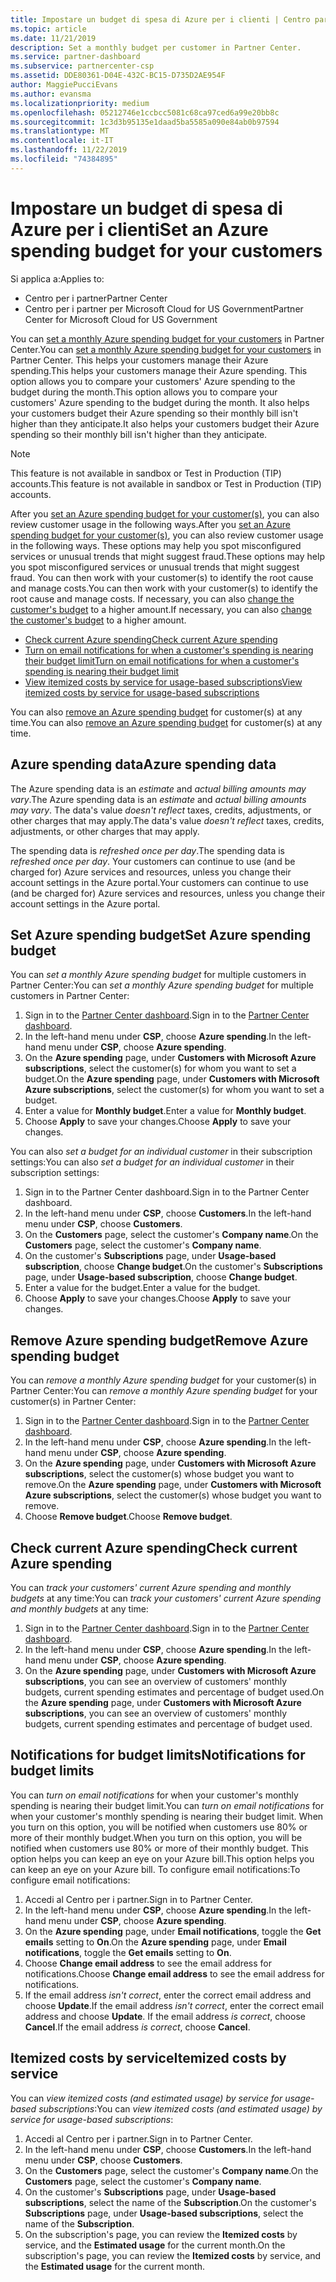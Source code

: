 ```yaml
---
title: Impostare un budget di spesa di Azure per i clienti | Centro partner
ms.topic: article
ms.date: 11/21/2019
description: Set a monthly budget per customer in Partner Center.
ms.service: partner-dashboard
ms.subservice: partnercenter-csp
ms.assetid: DDE80361-D04E-432C-BC15-D735D2AE954F
author: MaggiePucciEvans
ms.author: evansma
ms.localizationpriority: medium
ms.openlocfilehash: 05212746e1ccbcc5081c68ca97ced6a99e20bb8c
ms.sourcegitcommit: 1c3d3b95135e1daad5ba5585a090e84ab0b97594
ms.translationtype: MT
ms.contentlocale: it-IT
ms.lasthandoff: 11/22/2019
ms.locfileid: "74384895"
---
```

# <a name="set-an-azure-spending-budget-for-your-customers"></a><span data-ttu-id="fbf2c-103">Impostare un budget di spesa di Azure per i clienti</span><span class="sxs-lookup"><span data-stu-id="fbf2c-103">Set an Azure spending budget for your customers</span></span>

<span data-ttu-id="fbf2c-104">Si applica a:</span><span class="sxs-lookup"><span data-stu-id="fbf2c-104">Applies to:</span></span>

- <span data-ttu-id="fbf2c-105">Centro per i partner</span><span class="sxs-lookup"><span data-stu-id="fbf2c-105">Partner Center</span></span>
- <span data-ttu-id="fbf2c-106">Centro per i partner per Microsoft Cloud for US Government</span><span class="sxs-lookup"><span data-stu-id="fbf2c-106">Partner Center for Microsoft Cloud for US Government</span></span>

<span data-ttu-id="fbf2c-107">You can [set a monthly Azure spending budget for your customers](#set-azure-spending-budget) in Partner Center.</span><span class="sxs-lookup"><span data-stu-id="fbf2c-107">You can [set a monthly Azure spending budget for your customers](#set-azure-spending-budget) in Partner Center.</span></span> <span data-ttu-id="fbf2c-108">This helps your customers manage their Azure spending.</span><span class="sxs-lookup"><span data-stu-id="fbf2c-108">This helps your customers manage their Azure spending.</span></span> <span data-ttu-id="fbf2c-109">This option allows you to compare your customers' Azure spending to the budget during the month.</span><span class="sxs-lookup"><span data-stu-id="fbf2c-109">This option allows you to compare your customers' Azure spending to the budget during the month.</span></span> <span data-ttu-id="fbf2c-110">It also helps your customers budget their Azure spending so their monthly bill isn't higher than they anticipate.</span><span class="sxs-lookup"><span data-stu-id="fbf2c-110">It also helps your customers budget their Azure spending so their monthly bill isn't higher than they anticipate.</span></span>


> [!NOTE]  
> <span data-ttu-id="fbf2c-111">This feature is not available in sandbox or Test in Production (TIP) accounts.</span><span class="sxs-lookup"><span data-stu-id="fbf2c-111">This feature is not available in sandbox or Test in Production (TIP) accounts.</span></span>

<span data-ttu-id="fbf2c-112">After you [set an Azure spending budget for your customer(s)](#set-azure-spending-budget), you can also review customer usage in the following ways.</span><span class="sxs-lookup"><span data-stu-id="fbf2c-112">After you [set an Azure spending budget for your customer(s)](#set-azure-spending-budget), you can also review customer usage in the following ways.</span></span> <span data-ttu-id="fbf2c-113">These options may help you spot misconfigured services or unusual trends that might suggest fraud.</span><span class="sxs-lookup"><span data-stu-id="fbf2c-113">These options may help you spot misconfigured services or unusual trends that might suggest fraud.</span></span> <span data-ttu-id="fbf2c-114">You can then work with your customer(s) to identify the root cause and manage costs.</span><span class="sxs-lookup"><span data-stu-id="fbf2c-114">You can then work with your customer(s) to identify the root cause and manage costs.</span></span> <span data-ttu-id="fbf2c-115">If necessary, you can also [change the customer's budget](#set-azure-spending-budget) to a higher amount.</span><span class="sxs-lookup"><span data-stu-id="fbf2c-115">If necessary, you can also [change the customer's budget](#set-azure-spending-budget) to a higher amount.</span></span>

- [<span data-ttu-id="fbf2c-116">Check current Azure spending</span><span class="sxs-lookup"><span data-stu-id="fbf2c-116">Check current Azure spending</span></span>](#check-current-azure-spending)
- [<span data-ttu-id="fbf2c-117">Turn on email notifications for when a customer's spending is nearing their budget limit</span><span class="sxs-lookup"><span data-stu-id="fbf2c-117">Turn on email notifications for when a customer's spending is nearing their budget limit</span></span>](#notifications-for-budget-limits)
- [<span data-ttu-id="fbf2c-118">View itemized costs by service for usage-based subscriptions</span><span class="sxs-lookup"><span data-stu-id="fbf2c-118">View itemized costs by service for usage-based subscriptions</span></span>](#itemized-costs-by-service)

<span data-ttu-id="fbf2c-119">You can also [remove an Azure spending budget](#remove-azure-spending-budget) for customer(s) at any time.</span><span class="sxs-lookup"><span data-stu-id="fbf2c-119">You can also [remove an Azure spending budget](#remove-azure-spending-budget) for customer(s) at any time.</span></span>

## <a name="azure-spending-data"></a><span data-ttu-id="fbf2c-120">Azure spending data</span><span class="sxs-lookup"><span data-stu-id="fbf2c-120">Azure spending data</span></span>

<span data-ttu-id="fbf2c-121">The Azure spending data is an *estimate* and *actual billing amounts may vary*.</span><span class="sxs-lookup"><span data-stu-id="fbf2c-121">The Azure spending data is an *estimate* and *actual billing amounts may vary*.</span></span> <span data-ttu-id="fbf2c-122">The data's value *doesn't reflect* taxes, credits, adjustments, or other charges that may apply.</span><span class="sxs-lookup"><span data-stu-id="fbf2c-122">The data's value *doesn't reflect* taxes, credits, adjustments, or other charges that may apply.</span></span>

<span data-ttu-id="fbf2c-123">The spending data is *refreshed once per day*.</span><span class="sxs-lookup"><span data-stu-id="fbf2c-123">The spending data is *refreshed once per day*.</span></span> <span data-ttu-id="fbf2c-124">Your customers can continue to use (and be charged for) Azure services and resources, unless you change their account settings in the Azure portal.</span><span class="sxs-lookup"><span data-stu-id="fbf2c-124">Your customers can continue to use (and be charged for) Azure services and resources, unless you change their account settings in the Azure portal.</span></span>

## <a name="set-azure-spending-budget"></a><span data-ttu-id="fbf2c-125">Set Azure spending budget</span><span class="sxs-lookup"><span data-stu-id="fbf2c-125">Set Azure spending budget</span></span>

<span data-ttu-id="fbf2c-126">You can *set a monthly Azure spending budget* for multiple customers in Partner Center:</span><span class="sxs-lookup"><span data-stu-id="fbf2c-126">You can *set a monthly Azure spending budget* for multiple customers in Partner Center:</span></span>

1. <span data-ttu-id="fbf2c-127">Sign in to the [Partner Center dashboard](https://partner.microsoft.com/dashboard/).</span><span class="sxs-lookup"><span data-stu-id="fbf2c-127">Sign in to the [Partner Center dashboard](https://partner.microsoft.com/dashboard/).</span></span>
2. <span data-ttu-id="fbf2c-128">In the left-hand menu under **CSP**, choose **Azure spending**.</span><span class="sxs-lookup"><span data-stu-id="fbf2c-128">In the left-hand menu under **CSP**, choose **Azure spending**.</span></span>
3. <span data-ttu-id="fbf2c-129">On the **Azure spending** page, under **Customers with Microsoft Azure subscriptions**, select the customer(s) for whom you want to set a budget.</span><span class="sxs-lookup"><span data-stu-id="fbf2c-129">On the **Azure spending** page, under **Customers with Microsoft Azure subscriptions**, select the customer(s) for whom you want to set a budget.</span></span>
4. <span data-ttu-id="fbf2c-130">Enter a value for **Monthly budget**.</span><span class="sxs-lookup"><span data-stu-id="fbf2c-130">Enter a value for **Monthly budget**.</span></span>
5. <span data-ttu-id="fbf2c-131">Choose **Apply** to save your changes.</span><span class="sxs-lookup"><span data-stu-id="fbf2c-131">Choose **Apply** to save your changes.</span></span>

<span data-ttu-id="fbf2c-132">You can also *set a budget for an individual customer* in their subscription settings:</span><span class="sxs-lookup"><span data-stu-id="fbf2c-132">You can also *set a budget for an individual customer* in their subscription settings:</span></span>

1. <span data-ttu-id="fbf2c-133">Sign in to the Partner Center dashboard.</span><span class="sxs-lookup"><span data-stu-id="fbf2c-133">Sign in to the Partner Center dashboard.</span></span>
2. <span data-ttu-id="fbf2c-134">In the left-hand menu under **CSP**, choose **Customers**.</span><span class="sxs-lookup"><span data-stu-id="fbf2c-134">In the left-hand menu under **CSP**, choose **Customers**.</span></span>
3. <span data-ttu-id="fbf2c-135">On the **Customers** page, select the customer's **Company name**.</span><span class="sxs-lookup"><span data-stu-id="fbf2c-135">On the **Customers** page, select the customer's **Company name**.</span></span>
4. <span data-ttu-id="fbf2c-136">On the customer's **Subscriptions** page, under **Usage-based subscription**, choose **Change budget**.</span><span class="sxs-lookup"><span data-stu-id="fbf2c-136">On the customer's **Subscriptions** page, under **Usage-based subscription**, choose **Change budget**.</span></span>
5. <span data-ttu-id="fbf2c-137">Enter a value for the budget.</span><span class="sxs-lookup"><span data-stu-id="fbf2c-137">Enter a value for the budget.</span></span>
6. <span data-ttu-id="fbf2c-138">Choose **Apply** to save your changes.</span><span class="sxs-lookup"><span data-stu-id="fbf2c-138">Choose **Apply** to save your changes.</span></span>

## <a name="remove-azure-spending-budget"></a><span data-ttu-id="fbf2c-139">Remove Azure spending budget</span><span class="sxs-lookup"><span data-stu-id="fbf2c-139">Remove Azure spending budget</span></span>

<span data-ttu-id="fbf2c-140">You can *remove a monthly Azure spending budget* for your customer(s) in Partner Center:</span><span class="sxs-lookup"><span data-stu-id="fbf2c-140">You can *remove a monthly Azure spending budget* for your customer(s) in Partner Center:</span></span>

1. <span data-ttu-id="fbf2c-141">Sign in to the [Partner Center dashboard](https://partner.microsoft.com/dashboard/).</span><span class="sxs-lookup"><span data-stu-id="fbf2c-141">Sign in to the [Partner Center dashboard](https://partner.microsoft.com/dashboard/).</span></span>
2. <span data-ttu-id="fbf2c-142">In the left-hand menu under **CSP**, choose **Azure spending**.</span><span class="sxs-lookup"><span data-stu-id="fbf2c-142">In the left-hand menu under **CSP**, choose **Azure spending**.</span></span>
3. <span data-ttu-id="fbf2c-143">On the **Azure spending** page, under **Customers with Microsoft Azure subscriptions**, select the customer(s) whose budget you want to remove.</span><span class="sxs-lookup"><span data-stu-id="fbf2c-143">On the **Azure spending** page, under **Customers with Microsoft Azure subscriptions**, select the customer(s) whose budget you want to remove.</span></span>
4. <span data-ttu-id="fbf2c-144">Choose **Remove budget**.</span><span class="sxs-lookup"><span data-stu-id="fbf2c-144">Choose **Remove budget**.</span></span>

## <a name="check-current-azure-spending"></a><span data-ttu-id="fbf2c-145">Check current Azure spending</span><span class="sxs-lookup"><span data-stu-id="fbf2c-145">Check current Azure spending</span></span>

<span data-ttu-id="fbf2c-146">You can *track your customers' current Azure spending and monthly budgets* at any time:</span><span class="sxs-lookup"><span data-stu-id="fbf2c-146">You can *track your customers' current Azure spending and monthly budgets* at any time:</span></span>

1. <span data-ttu-id="fbf2c-147">Sign in to the [Partner Center dashboard](https://partner.microsoft.com/dashboard/).</span><span class="sxs-lookup"><span data-stu-id="fbf2c-147">Sign in to the [Partner Center dashboard](https://partner.microsoft.com/dashboard/).</span></span>
2. <span data-ttu-id="fbf2c-148">In the left-hand menu under **CSP**, choose **Azure spending**.</span><span class="sxs-lookup"><span data-stu-id="fbf2c-148">In the left-hand menu under **CSP**, choose **Azure spending**.</span></span>
3. <span data-ttu-id="fbf2c-149">On the **Azure spending** page, under **Customers with Microsoft Azure subscriptions**, you can see an overview of customers' monthly budgets, current spending estimates and percentage of budget used.</span><span class="sxs-lookup"><span data-stu-id="fbf2c-149">On the **Azure spending** page, under **Customers with Microsoft Azure subscriptions**, you can see an overview of customers' monthly budgets, current spending estimates and percentage of budget used.</span></span>

## <a name="notifications-for-budget-limits"></a><span data-ttu-id="fbf2c-150">Notifications for budget limits</span><span class="sxs-lookup"><span data-stu-id="fbf2c-150">Notifications for budget limits</span></span>

<span data-ttu-id="fbf2c-151">You can *turn on email notifications* for when your customer's monthly spending is nearing their budget limit.</span><span class="sxs-lookup"><span data-stu-id="fbf2c-151">You can *turn on email notifications* for when your customer's monthly spending is nearing their budget limit.</span></span> <span data-ttu-id="fbf2c-152">When you turn on this option, you will be notified when customers use 80% or more of their monthly budget.</span><span class="sxs-lookup"><span data-stu-id="fbf2c-152">When you turn on this option, you will be notified when customers use 80% or more of their monthly budget.</span></span> <span data-ttu-id="fbf2c-153">This option helps you can keep an eye on your Azure bill.</span><span class="sxs-lookup"><span data-stu-id="fbf2c-153">This option helps you can keep an eye on your Azure bill.</span></span> <span data-ttu-id="fbf2c-154">To configure email notifications:</span><span class="sxs-lookup"><span data-stu-id="fbf2c-154">To configure email notifications:</span></span>

1. <span data-ttu-id="fbf2c-155">Accedi al Centro per i partner.</span><span class="sxs-lookup"><span data-stu-id="fbf2c-155">Sign in to Partner Center.</span></span>
2. <span data-ttu-id="fbf2c-156">In the left-hand menu under **CSP**, choose **Azure spending**.</span><span class="sxs-lookup"><span data-stu-id="fbf2c-156">In the left-hand menu under **CSP**, choose **Azure spending**.</span></span>
3. <span data-ttu-id="fbf2c-157">On the **Azure spending** page, under **Email notifications**, toggle the **Get emails** setting to **On**.</span><span class="sxs-lookup"><span data-stu-id="fbf2c-157">On the **Azure spending** page, under **Email notifications**, toggle the **Get emails** setting to **On**.</span></span>
4. <span data-ttu-id="fbf2c-158">Choose **Change email address** to see the email address for notifications.</span><span class="sxs-lookup"><span data-stu-id="fbf2c-158">Choose **Change email address** to see the email address for notifications.</span></span>
5. <span data-ttu-id="fbf2c-159">If the email address *isn't correct*, enter the correct email address and choose **Update**.</span><span class="sxs-lookup"><span data-stu-id="fbf2c-159">If the email address *isn't correct*, enter the correct email address and choose **Update**.</span></span> <span data-ttu-id="fbf2c-160">If the email address *is correct*, choose **Cancel**.</span><span class="sxs-lookup"><span data-stu-id="fbf2c-160">If the email address *is correct*, choose **Cancel**.</span></span>

## <a name="itemized-costs-by-service"></a><span data-ttu-id="fbf2c-161">Itemized costs by service</span><span class="sxs-lookup"><span data-stu-id="fbf2c-161">Itemized costs by service</span></span>

<span data-ttu-id="fbf2c-162">You can *view itemized costs (and estimated usage) by service for usage-based subscriptions*:</span><span class="sxs-lookup"><span data-stu-id="fbf2c-162">You can *view itemized costs (and estimated usage) by service for usage-based subscriptions*:</span></span>

1. <span data-ttu-id="fbf2c-163">Accedi al Centro per i partner.</span><span class="sxs-lookup"><span data-stu-id="fbf2c-163">Sign in to Partner Center.</span></span>
2. <span data-ttu-id="fbf2c-164">In the left-hand menu under **CSP**, choose **Customers**.</span><span class="sxs-lookup"><span data-stu-id="fbf2c-164">In the left-hand menu under **CSP**, choose **Customers**.</span></span>
3. <span data-ttu-id="fbf2c-165">On the **Customers** page, select the customer's **Company name**.</span><span class="sxs-lookup"><span data-stu-id="fbf2c-165">On the **Customers** page, select the customer's **Company name**.</span></span>
4. <span data-ttu-id="fbf2c-166">On the customer's **Subscriptions** page, under **Usage-based subscriptions**, select the name of the **Subscription**.</span><span class="sxs-lookup"><span data-stu-id="fbf2c-166">On the customer's **Subscriptions** page, under **Usage-based subscriptions**, select the name of the **Subscription**.</span></span>
5. <span data-ttu-id="fbf2c-167">On the subscription's page, you can review the **Itemized costs** by service, and the **Estimated usage** for the current month.</span><span class="sxs-lookup"><span data-stu-id="fbf2c-167">On the subscription's page, you can review the **Itemized costs** by service, and the **Estimated usage** for the current month.</span></span>
